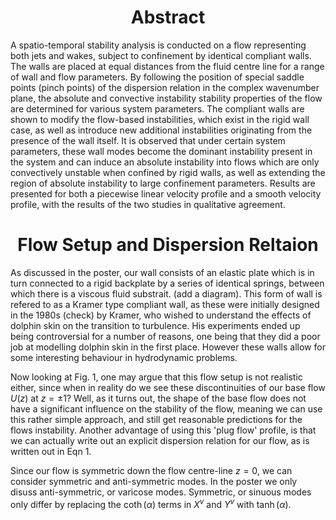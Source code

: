 <!-- # Maths_PGR_Poster.github.io  -->
<!-- &nbsp;  -->
<script src="https://polyfill.io/v3/polyfill.min.js?features=es6"></script>
<script id="MathJax-script" async src="https://cdn.jsdelivr.net/npm/mathjax@3/es5/tex-mml-chtml.js"></script>

<h1> </h1>
<h1 style="text-align: center;"> Abstract </h1>
A spatio-temporal stability analysis is conducted on a flow representing both jets and wakes, subject to confinement by identical compliant walls. The walls are placed at equal distances from the fluid centre line for a range of wall and flow parameters. By following the position of special saddle points (pinch points) of the dispersion relation in the complex wavenumber plane, the absolute and convective instability stability properties of the flow are determined for various system parameters. The compliant walls are shown to modify the flow-based instabilities, which exist in the rigid wall case, as well as introduce new additional instabilities originating from the presence of the wall itself. It is observed that under certain system parameters, these wall modes become the dominant instability present in the system and can induce an absolute instability into flows which are only convectively unstable when confined by rigid walls, as well as extending the region of absolute instability to large confinement parameters. Results are presented for both a piecewise linear velocity profile and a smooth velocity profile, with the results of the two studies in qualitative agreement. 
<h1> </h1> 

<h1 style="text-align: center;"> Flow Setup and Dispersion Reltaion </h1>

As discussed in the poster, our wall consists of an elastic plate which is in turn connected to a rigid backplate by a series of identical springs, between which there is a viscous fluid substrait. (add a diagram). This form of wall is refered to as a Kramer type compliant wall, as these were initially designed in the 1980s (check) by Kramer, who wished to understand the effects of dolphin skin on the transition to turbulence. His experiments ended up being controversial for a number of reasons, one being that they did a poor job at modelling dolphin skin in the first place. However these walls allow for some interesting behaviour in hydrodynamic problems. 

Now looking at Fig. 1, one may argue that this flow setup is not realistic either, since when in reality do we see these discontinuities of our base flow $U(z)$ at $z = \pm 1$? Well, as it turns out, the shape of the base flow does not have a significant influence on the stability of the flow, meaning we can use this rather simple approach, and still get reasonable predictions for the flows instability. Another advantage of using this 'plug flow' profile, is that we can actually write out an explicit dispersion relation for our flow, as is written out in Eqn 1. 

Since our flow is symmetric down the flow centre-line $z = 0$, we can consider symmetric and anti-symmetric modes. In the poster we only disuss anti-symmetric, or varicose modes. Symmetric, or sinuous modes only differ by replacing the $\coth(\alpha)$ terms in $X^{v}$ and $Y^{v}$ with $\tanh(\alpha)$. 


<!-- a note on the nondimensionalisation  -->
